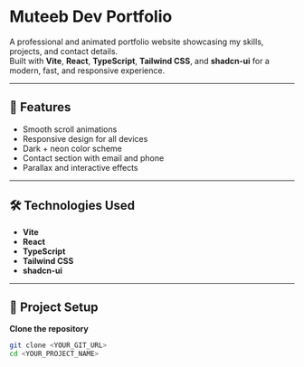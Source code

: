 # Muteeb Dev Portfolio

A professional and animated portfolio website showcasing my skills, projects, and contact details.  
Built with **Vite**, **React**, **TypeScript**, **Tailwind CSS**, and **shadcn-ui** for a modern, fast, and responsive experience.

---

## 🌟 Features
- Smooth scroll animations  
- Responsive design for all devices  
- Dark + neon color scheme  
- Contact section with email and phone  
- Parallax and interactive effects  

---

## 🛠 Technologies Used
- **Vite**
- **React**
- **TypeScript**
- **Tailwind CSS**
- **shadcn-ui**

---

## 📂 Project Setup

**Clone the repository**
```sh
git clone <YOUR_GIT_URL>
cd <YOUR_PROJECT_NAME>
